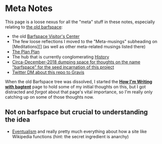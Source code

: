 # Meta Notes

This page is a loose nexus for all the "meta" stuff in these notes, especially relating to [the old barfspace][]:

- the old [Barfspace Visitor's Center][Visit]
- The few loose reflections I moved to the "Meta-musings" subheading on [Meditations][] (as well as other meta-related musings listed there)
- [The Plan Plan][]
- The hub that is currently conglomerating [History][]
- [Circa-December-2018 dumping space for thoughts on the name "barfspace" for the seed incarnation of this project][name explainer]
- [Twitter DM about this repo to Gravis][cera]

[Visit]: 434dd429-b16d-4924-996f-aaf2ebff29ef.md
[The Plan Plan]: dadfc5e5-cfb6-4f7d-88c0-bcd64b91feac.md
[the old barfspace]: 7f9a66a0-38fc-49e0-8489-270cdd3036ee.md
[History]: 0621dc44-9276-47ef-877b-56756163e04f.md
[cera]: 2347199d-e489-4e3f-a1a4-8139755b80f2.md
[name explainer]: f5d72b81-ccb9-45d0-8029-be70895f65ca.md

When the old Barfspace tree was dissolved, I started the **[How I'm Writing with bagtent][HIWWB]** page to hold some of my initial thoughts on this, but I got distracted and *forgot* about that page's vital importance, so I'm really only catching up on some of those thoughts now.

[HIWWB]: 13ceb37e-99d5-417b-be3c-ec7e1bc537ac.md

## Not on barfspace but crucial to understanding the idea

- [Eventualism][] and really pretty much everything about how a site like Wikipedia functions (hint: the secret ingredient is anarchy)

[Eventualism]: https://meta.wikimedia.org/wiki/Eventualism
